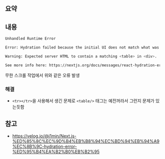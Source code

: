 ## 요약

## 내용
```zsh
Unhandled Runtime Error

Error: Hydration failed because the initial UI does not match what was rendered on the server.

Warning: Expected server HTML to contain a matching <table> in <div>.

See more info here: https://nextjs.org/docs/messages/react-hydration-error
```
무한 스크롤 작업에서 위와 같은 오류 발생

### 해결
- `<tr></tr>`을 사용해서 생긴 문제로 `<table/>` 태그는 예전꺼라서 그런지 문제가 있는듯함

## 참고
- https://velog.io/@j1min/Next.js-%ED%85%8C%EC%9D%B4%EB%B8%94%EC%BD%94%EB%94%A9%EC%8B%9C-hydration-error-%ED%95%B4%EA%B2%B0%EB%B2%95
